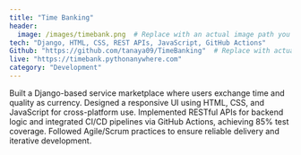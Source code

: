 ```yaml
---
title: "Time Banking"
header:
  image: /images/timebank.png  # Replace with an actual image path you upload
tech: "Django, HTML, CSS, REST APIs, JavaScript, GitHub Actions"
Github: "https://github.com/tanaya09/TimeBanking"  # Replace with actual GitHub repo if available
live: "https://timebank.pythonanywhere.com"
category: "Development"
---
```


Built a Django-based service marketplace where users exchange time and quality as currency. Designed a responsive UI using HTML, CSS, and JavaScript for cross-platform use. Implemented RESTful APIs for backend logic and integrated CI/CD pipelines via GitHub Actions, achieving 85% test coverage. Followed Agile/Scrum practices to ensure reliable delivery and iterative development.
